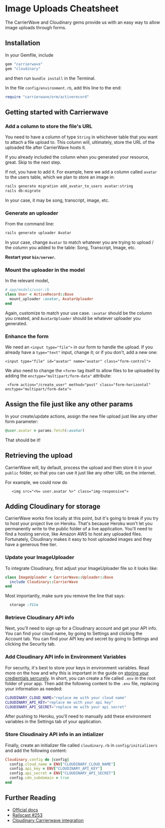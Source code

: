 # Image Uploads Cheatsheet

The CarrierWave and Cloudinary gems provide us with an easy way to allow image uploads through forms.

## Installation

In your Gemfile, include

```ruby
gem "carrierwave"
gem "cloudinary"
```

and then run `bundle install` in the Terminal.

In the file `config/environment.rb`, add this line to the end:

```ruby
require "carrierwave/orm/activerecord"
```

## Getting started with Carrierwave

### Add a column to store the file's URL

You need to have a column of type `String` in whichever table that you want to attach a file upload to. This column will, ultimately, store the URL of the uploaded file after CarrierWave hosts it.

If you already included the column when you generated your resource, great. Skip to the next step.

If not, you have to add it. For example, here we add a column called `avatar` to the users table, which we plan to store an image in:

```bash
rails generate migration add_avatar_to_users avatar:string
rails db:migrate
```

In your case, it may be song, transcript, image, etc.

### Generate an uploader

From the command line:

```bash
rails generate uploader Avatar
```

In your case, change `Avatar` to match whatever you are trying to upload / the column you added to the table: Song, Transcript, Image, etc.

**Restart your `bin/server`.**

### Mount the uploader in the model

In the relevant model,

```ruby
# app/models/user.rb
class User < ActiveRecord::Base
  mount_uploader :avatar, AvatarUploader
end
```

Again, customize to match your use case. `:avatar` should be the column you created, and `AvatarUploader` should be whatever uploader you generated.

### Enhance the form

We need an `<input type="file">` in our form to handle the upload. If you already have a `type="text"` input, change it; or if you don't, add a new one:

```erb
<input type="file" id="avatar" name="avatar" class="form-control">
```

We also need to change the `<form>` tag itself to allow files to be uploaded by adding the `enctype="multipart/form-data"` attribute:

```erb
 <form action="/create_user" method="post" class="form-horizontal" enctype="multipart/form-data">
```

## Assign the file just like any other params

In your create/update actions, assign the new file upload just like any other form parameter:

```ruby
@user.avatar = params.fetch(:avatar)
```

That should be it!

## Retrieving the upload

CarrierWave will, by default, process the upload and then store it in your `public` folder, so that you can use it just like any other URL on the internet.

For example, we could now do

```erb
   <img src="<%= user.avatar %>" class="img-responsive">
```

## Adding Cloudinary for storage

CarrierWave works fine locally at this point, but it's going to break if you try to host your project live on Heroku. That's because Heroku won't let you permanently write to the public folder of a live application. You'll need to find a hosting service, like Amazon AWS to host any uploaded files. Fortunately, Cloudinary makes it easy to host uploaded images and they have a generous free tier.

### Update your ImageUploader

To integrate Cloudinary, first adjust your ImageUploader file so it looks like:

```ruby
class ImageUploader < CarrierWave::Uploader::Base
  include Cloudinary::CarrierWave
end
```

Most importantly, make sure you remove the line that says:

```ruby
  storage :file
```

### Retrieve Cloudinary API info

Next, you'll need to sign up for a Cloudinary account and get your API info. You can find your cloud name, by going to Settings and clicking the Account tab. You can find your API key and secret by going to Settings and clicking the Security tab.

### Add Cloudinary API info in Environment Variables

For security, it's best to store your keys in environment variables. Read more on the how and why this is important in the guide on [storing your credientials sercurely](https://chapters.firstdraft.com/chapters/792). In short, you can create a file called `.env` in the root folder of your app. Then add the following content to the `.env` file, replacing your information as needed:

```bash
CLOUDINARY_CLOUD_NAME="replace me with your cloud name"
CLOUDINARY_API_KEY="replace me with your api key"
CLOUDINARY_API_SECRET="replace me with your api secret"
```

After pushing to Heroku, you'll need to manually add these environment variables in the Settings tab of your application.

### Store Cloudinairy API info in an intializer

Finally, create an initializer file called `cloudinary.rb` in `config/initializers` and add the following content:

```ruby
Cloudinary.config do |config|
  config.cloud_name = ENV["CLOUDINARY_CLOUD_NAME"]
  config.api_key = ENV["CLOUDINARY_API_KEY"]
  config.api_secret = ENV["CLOUDINARY_API_SECRET"]
  config.cdn_subdomain = true
end
```

## Further Reading

- [Official docs](https://github.com/carrierwaveuploader/carrierwave)
- [Railscast #253](http://railscasts.com/episodes/253-carrierwave-file-uploads)
- [Cloudinary Carrierwave integration](https://cloudinary.com/documentation/rails_carrierwave)
